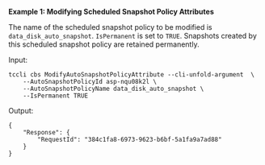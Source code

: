**Example 1: Modifying Scheduled Snapshot Policy Attributes**

The name of the scheduled snapshot policy to be modified is `data_disk_auto_snapshot`. `IsPermanent` is set to `TRUE`. Snapshots created by this scheduled snapshot policy are retained permanently.

Input: 

```
tccli cbs ModifyAutoSnapshotPolicyAttribute --cli-unfold-argument  \
    --AutoSnapshotPolicyId asp-nqu08k2l \
    --AutoSnapshotPolicyName data_disk_auto_snapshot \
    --IsPermanent TRUE
```

Output: 
```
{
    "Response": {
        "RequestId": "384c1fa8-6973-9623-b6bf-5a1fa9a7ad88"
    }
}
```

